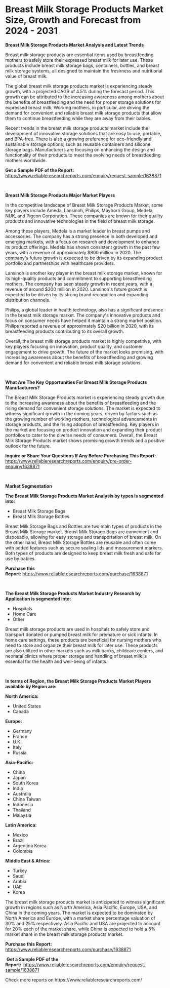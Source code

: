 <p><h1>Breast Milk Storage Products Market Size, Growth and Forecast from 2024 - 2031</h1></p><p><strong>Breast Milk Storage Products Market Analysis and Latest Trends</strong></p>
<p><p>Breast milk storage products are essential items used by breastfeeding mothers to safely store their expressed breast milk for later use. These products include breast milk storage bags, containers, bottles, and breast milk storage systems, all designed to maintain the freshness and nutritional value of breast milk.</p><p>The global breast milk storage products market is experiencing steady growth, with a projected CAGR of 4.5% during the forecast period. This growth can be attributed to the increasing awareness among mothers about the benefits of breastfeeding and the need for proper storage solutions for expressed breast milk. Working mothers, in particular, are driving the demand for convenient and reliable breast milk storage products that allow them to continue breastfeeding while they are away from their babies.</p><p>Recent trends in the breast milk storage products market include the development of innovative storage solutions that are easy to use, portable, and BPA-free. There is also a growing preference for eco-friendly and sustainable storage options, such as reusable containers and silicone storage bags. Manufacturers are focusing on enhancing the design and functionality of their products to meet the evolving needs of breastfeeding mothers worldwide.</p></p>
<p><strong>Get a Sample PDF of the Report:&nbsp;</strong> <a href="https://www.reliableresearchreports.com/enquiry/request-sample/1638871">https://www.reliableresearchreports.com/enquiry/request-sample/1638871</a></p>
<p>&nbsp;</p>
<p><strong>Breast Milk Storage Products Major Market Players</strong></p>
<p><p>In the competitive landscape of Breast Milk Storage Products Market, some key players include Ameda, Lansinoh, Philips, Mayborn Group, Medela, NUK, and Pigeon Corporation. These companies are known for their quality products and innovative technologies in the field of breast milk storage.</p><p>Among these players, Medela is a market leader in breast pumps and accessories. The company has a strong presence in both developed and emerging markets, with a focus on research and development to enhance its product offerings. Medela has shown consistent growth in the past few years, with a revenue of approximately $800 million in 2020. The company's future growth is expected to be driven by its expanding product portfolio and partnerships with healthcare providers.</p><p>Lansinoh is another key player in the breast milk storage market, known for its high-quality products and commitment to supporting breastfeeding mothers. The company has seen steady growth in recent years, with a revenue of around $300 million in 2020. Lansinoh's future growth is expected to be driven by its strong brand recognition and expanding distribution channels.</p><p>Philips, a global leader in health technology, also has a significant presence in the breast milk storage market. The company's innovative products and focus on consumer needs have helped it maintain a strong market position. Philips reported a revenue of approximately $20 billion in 2020, with its breastfeeding products contributing to its overall growth.</p><p>Overall, the breast milk storage products market is highly competitive, with key players focusing on innovation, product quality, and customer engagement to drive growth. The future of the market looks promising, with increasing awareness about the benefits of breastfeeding and growing demand for convenient and reliable breast milk storage solutions.</p></p>
<p>&nbsp;</p>
<p><strong>What Are The Key Opportunities For Breast Milk Storage Products Manufacturers?</strong></p>
<p><p>The Breast Milk Storage Products market is experiencing steady growth due to the increasing awareness about the benefits of breastfeeding and the rising demand for convenient storage solutions. The market is expected to witness significant growth in the coming years, driven by factors such as the growing number of working mothers, technological advancements in storage products, and the rising adoption of breastfeeding. Key players in the market are focusing on product innovation and expanding their product portfolios to cater to the diverse needs of consumers. Overall, the Breast Milk Storage Products market shows promising growth trends and a positive outlook for the future.</p></p>
<p><strong>Inquire or Share Your Questions If Any Before Purchasing This Report:</strong> <a href="https://www.reliableresearchreports.com/enquiry/pre-order-enquiry/1638871">https://www.reliableresearchreports.com/enquiry/pre-order-enquiry/1638871</a></p>
<p>&nbsp;</p>
<p><strong>Market Segmentation</strong></p>
<p><strong>The Breast Milk Storage Products Market Analysis by types is segmented into:</strong></p>
<p><ul><li>Breast Milk Storage Bags</li><li>Breast Milk Storage Bottles</li></ul></p>
<p><p>Breast Milk Storage Bags and Bottles are two main types of products in the Breast Milk Storage market. Breast Milk Storage Bags are convenient and disposable, allowing for easy storage and transportation of breast milk. On the other hand, Breast Milk Storage Bottles are reusable and often come with added features such as secure sealing lids and measurement markers. Both types of products are designed to keep breast milk fresh and safe for use by babies.</p></p>
<p><strong>Purchase this Report:&nbsp;</strong><a href="https://www.reliableresearchreports.com/purchase/1638871">https://www.reliableresearchreports.com/purchase/1638871</a></p>
<p>&nbsp;</p>
<p><strong>The Breast Milk Storage Products Market Industry Research by Application is segmented into:</strong></p>
<p><ul><li>Hospitals</li><li>Home Care</li><li>Other</li></ul></p>
<p><p>Breast milk storage products are used in hospitals to safely store and transport donated or pumped breast milk for premature or sick infants. In home care settings, these products are beneficial for nursing mothers who need to store and organize their breast milk for later use. These products are also utilized in other markets such as milk banks, childcare centers, and neonatal clinics where proper storage and handling of breast milk is essential for the health and well-being of infants.</p></p>
<p>&nbsp;</p>
<p><strong>In terms of Region, the Breast Milk Storage Products Market Players available by Region are:</strong></p>
<p>
    <p> <strong> North America: </strong>
        <ul>
            <li>United States</li>
            <li>Canada</li>
        </ul>
        </p> 
    <p> <strong> Europe: </strong>
        <ul>
            <li>Germany</li>
            <li>France</li>
            <li>U.K.</li>
            <li>Italy</li>
            <li>Russia</li>
        </ul>
        </p> 
    <p> <strong> Asia-Pacific: </strong>
        <ul>
            <li>China</li>
            <li>Japan</li>
            <li>South Korea</li>
            <li>India</li>
            <li>Australia</li>
            <li>China Taiwan</li>
            <li>Indonesia</li>
            <li>Thailand</li>
            <li>Malaysia</li>
        </ul>
        </p> 
    <p> <strong> Latin America: </strong>
        <ul>
            <li>Mexico</li>
            <li>Brazil</li>
            <li>Argentina Korea</li>
            <li>Colombia</li>
        </ul>
        </p> 
    <p> <strong> Middle East & Africa: </strong>
        <ul>
            <li>Turkey</li>
            <li>Saudi</li>
            <li>Arabia</li>
            <li>UAE</li>
            <li>Korea</li>
        </ul>
    </p>
    </p>
<p><p>The breast milk storage products market is anticipated to witness significant growth in regions such as North America, Asia Pacific, Europe, USA, and China in the coming years. The market is expected to be dominated by North America and Europe, with a market share percentage valuation of 30% and 25% respectively. Asia Pacific and USA are projected to account for 20% each of the market share, while China is expected to hold a 5% market share in the breast milk storage products market.</p></p>
<p><strong>Purchase this Report: </strong><a href="https://www.reliableresearchreports.com/purchase/1638871">https://www.reliableresearchreports.com/purchase/1638871</a></p>
<p>&nbsp;<strong>Get a Sample PDF of the Report:&nbsp;&nbsp;</strong><a href="https://www.reliableresearchreports.com/enquiry/request-sample/1638871">https://www.reliableresearchreports.com/enquiry/request-sample/1638871</a></p>
<p><strong></strong></p>
<p>Check more reports on https://www.reliableresearchreports.com/</p>
